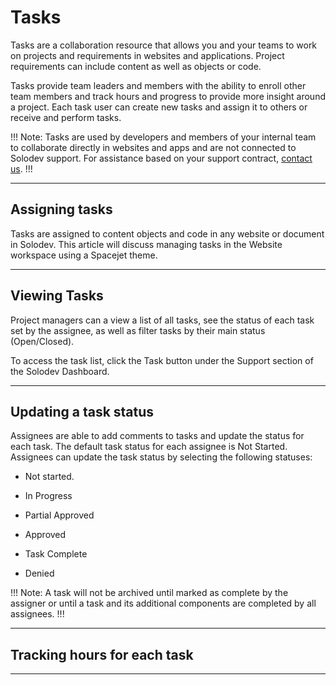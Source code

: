 # Tasks

Tasks are a collaboration resource that allows you and your teams to work on projects and requirements in websites and applications. Project requirements can include content as well as objects or code. 

Tasks provide team leaders and members with the ability to enroll other team members and track hours and progress to provide more insight around a project. Each task user can create new tasks and assign it to others or receive and perform tasks.

!!! Note:
Tasks are used by developers and members of your internal team to collaborate directly in websites and apps and are not connected to Solodev support. For assistance based on your support contract, [contact us](mailto:help@solodev.com).
!!!

--- 

## Assigning tasks

Tasks are assigned to content objects and code in any website or document in Solodev. This article will discuss managing tasks in the Website workspace using a Spacejet theme.

---

## Viewing Tasks

Project managers can a view a list of all tasks, see the status of each task set by the assignee, as well as filter tasks by their main status (Open/Closed).

To access the task list, click the Task button under the Support section of the Solodev Dashboard.

---

## Updating a task status
Assignees are able to add comments to tasks and update the status for each task. The default task status for each assignee is Not Started. Assignees can update the task status by selecting the following statuses:

- Not started.

- In Progress

- Partial Approved

- Approved

- Task Complete

- Denied

!!! Note:
A task will not be archived until marked as complete by the assigner or until a task and its additional components are completed by all assignees.
!!!

<!-- Assignees can update the status of their tasks by executing the following steps: -->

---

## Tracking hours for each task

---
